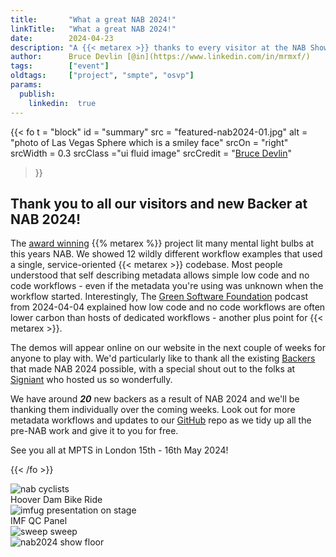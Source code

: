```yaml
---
title:       "What a great NAB 2024!"
linkTitle:   "What a great NAB 2024!"
date:        2024-04-23
description: "A {{< metarex >}} thanks to every visitor at the NAB Show, 2024"
author:      Bruce Devlin [@in](https://www.linkedin.com/in/mrmxf/)
tags:        ["event"]
oldtags:     ["project", "smpte", "osvp"]
params:
  publish:
    linkedin:  true
---
```


{{< fo t = "block"
  id    = "summary"
  src   = "featured-nab2024-01.jpg"
  alt   = "photo of Las Vegas Sphere which is a smiley face"
  srcOn = "right"
  srcWidth = 0.3
  srcClass ="ui fluid image"
  srcCredit = "[Bruce Devlin](https://mrmxf.com)"
>}}
<!-- markdownlint-disable MD025 -->

## Thank you to all our visitors and new Backer at NAB 2024!

The [award winning][0] {{%  metarex %}} project lit many mental light bulbs at this years NAB. We showed 12 wildly different workflow examples that used a single, service-oriented {{< metarex >}} codebase.  Most people understood that self describing metadata allows simple low code and no code workflows - even if the metadata you're using was unknown when the workflow started.  Interestingly, The [Green Software Foundation](https://podcast.greensoftware.foundation/) podcast from 2024-04-04 explained how low code and no code workflows are often lower carbon than hosts of dedicated workflows - another plus point for {{< metarex >}}.

The demos will appear online on our website in the next couple of weeks for anyone to play with. We'd particularly like to thank all the existing
[Backers](/backers) that made NAB 2024 possible, with a special shout out to the folks at [Signiant](https://signiant.com) who hosted us so wonderfully.

We have around **_20_** new backers as a result of NAB 2024 and we'll be
thanking them individually over the coming weeks. Look out for more metadata workflows and updates to our [GitHub](https://github.com/metarex-media) repo as we tidy up all the pre-NAB work and give it to you for free.

See you all at MPTS in London 15th - 16th May 2024!

[0]: /blog/2024/03/06/2024-03-06-rnf-wins-best-accelerator/

{{< /fo >}}

<div class="ui grid">
<div class="ui center middle aligned stackable eight wide column">
<img src="nab2024-00.jpg" class="ui fluid image" alt="nab cyclists">
<div class="ui center aligned message">
Hoover Dam Bike Ride
</div>
</div>
<div class="ui center middle aligned stackable eight wide column">
<img src="nab2024-03.jpg" class="ui fluid image"  alt="imfug presentation on stage">
<div class="ui center aligned message">
IMF QC Panel
</div>
</div>
<div class="ui center middle aligned stackable eight wide column">
<img src="nab2024-02.jpg" class="ui fluid image" alt="sweep sweep">
<div class="ui center aligned message">
</div>
</div>
</div class="ui center middle aligned stackable eight wide column">
<img src="nab2024-04.jpg" class="ui fluid image" alt="nab2024 show floor">
<div class="ui center aligned message">
</div>
</div>
</div>
